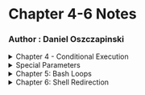 # Chapter 4-6 Notes
### Author : Daniel Oszczapinski
<details><summary>Chapter 4 - Conditional Execution</summary>

	- Condition is an expression that evaluates the Boolean value
	- Conditions are used in loops and if statements 
	- if statements will execute the command if the condition is true, if false then the statement will not run the command.
	- elif statements allow for various possibilities and conditions
	- Logical AND (&&)- Will only run if the first command is successful 
	- Logical OR (||)- Will only run if the second command is not successful
	- Logical NOT (!) -Will test if the condition is true or not 
</details>

<details><summary>Special Parameters</summary>

    $* holds all command line parameters or arguments.
    $# holds the number of positional parameters.
    $- holds flags supplied to the shell.
    $? holds the return value set by the previously executed command.
    $$ holds the process number of the shell (current shell).
    $! hold the process number of the last background command.
    $@ holds all command line parameters or arguments.
</details>

<details><summary>Chapter 5: Bash Loops</summary>

	- Some commands allow the code to continue to run until the condition it met.
	- For loops run the commands and persist throughout the code.
 	- While loops continue to run until the condition is met. So if a code is ment to run 5 times the while loop with repeat the commands 5 times.
	- Infinite loops continue to run because the condition, if no code is implemented to stop the loop the user must manually stop the loop.
	- Until loop will execute until a nonzero returns and it will complete at least once.
	- Break statements can only be used in a *For*, *While* or *Until* loop.
	- A continue statement resumes the iteration of the code.
</details>

<details><summary>Chapter 6: Shell Redirection</summary>

    - A command will gather input from the user and produce an output but Linux allows files to be read as well.
    - A standard input, output and error are part of the default system.
    - Redirecting is possible with standard output and error into a file that a user can create.
</details>
